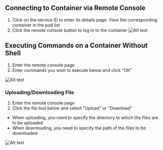 ## Connecting to Container via Remote Console
1. Click on the service ID to enter its details page. View the corresponding container in the pod list
2. Click the remote console button to log in to the container
![Alt text](https://mc.qcloudimg.com/static/img/fd06e590a5e2d109d5489b1df55454e5/20170316160930.png)

## Executing Commands on a Container Without Shell

1. Enter the remote console page
2. Enter commands you wish to execute below and click "OK"

![Alt text](https://mc.qcloudimg.com/static/img/51afca698a6adc237d98a7550b342adf/%7B08E0EF77-4602-4EA7-89B6-E08801ACD6D4%7D.png)

### Uploading/Downloading File

1. Enter the remote console page
2. Click the file tool below and select "Upload" or "Download"

 - When uploading, you need to specify the directory to which the files are to be uploaded
 - When downloading, you need to specify the path of the files to be downloaded

![Alt text](https://mc.qcloudimg.com/static/img/4a3b9a62f10f37e2cdd151f964da01fb/%7BF3EEBD59-1708-42A7-A288-77C1C54A0D6A%7D.png)
